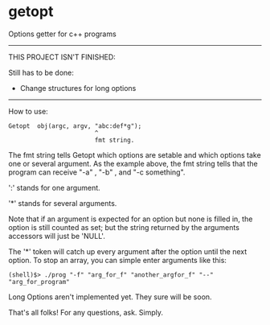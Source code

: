 getopt
======

Options getter for c++ programs
___________________________
THIS PROJECT ISN'T FINISHED:

Still has to be done:
- Change structures for long options

___________________________

How to use:

	Getopt	obj(argc, argv, "abc:def*g");
							^
							fmt string.
	
The fmt string tells Getopt which options are setable and which options take one or several argument. As the example above, the fmt string tells that the program can receive "-a" , "-b" , and "-c something".

':' stands for one argument.

'\*' stands for several arguments.

Note that if an argument is expected for an option but none is filled in, the option is still counted as set; but the string returned by the arguments accessors will just be 'NULL'.

The '\*' token will catch up every argument after the option until the next option. To stop an array, you can simple enter arguments like this:

	(shell)$> ./prog "-f" "arg_for_f" "another_argfor_f" "--" "arg_for_program"
	
Long Options aren't implemented yet. They sure will be soon.

That's all folks!
For any questions, ask. Simply.
